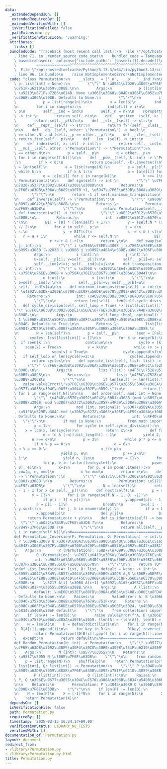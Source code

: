 ```yaml
---
data:
  _extendedDependsOn: []
  _extendedRequiredBy: []
  _extendedVerifiedWith: []
  _isVerificationFailed: false
  _pathExtension: py
  _verificationStatusIcon: ':warning:'
  attributes:
    links: []
  bundledCode: "Traceback (most recent call last):\n  File \"/opt/hostedtoolcache/Python/3.13.3/x64/lib/python3.13/site-packages/onlinejudge_verify/documentation/build.py\"\
    , line 71, in _render_source_code_stat\n    bundled_code = language.bundle(stat.path,\
    \ basedir=basedir, options={'include_paths': [basedir]}).decode()\n          \
    \         ~~~~~~~~~~~~~~~^^^^^^^^^^^^^^^^^^^^^^^^^^^^^^^^^^^^^^^^^^^^^^^^^^^^^^^^^^^^^^^^^^\n\
    \  File \"/opt/hostedtoolcache/Python/3.13.3/x64/lib/python3.13/site-packages/onlinejudge_verify/languages/python.py\"\
    , line 96, in bundle\n    raise NotImplementedError\nNotImplementedError\n"
  code: "class Permutation:\n    __slots__ = ('_n', '__p', '__ind')\n\n    def __init__(self,\
    \ p: list[int] = None):\n        \"\"\" N \u8981\u7D20\u306E\u7F6E\u63DB\u3092\
    \u751F\u6210\u3059\u308B.\n\n        Args:\n            p (list[int], optional):\
    \ \u521D\u671F\u72B6\u614B. None \u306E\u3068\u304D\u306F\u6052\u7B49\u7F6E\u63DB\
    \u306B\u306A\u308B. Defaults to None.\n        \"\"\"\n\n        if p is None:\n\
    \            p = list(range(n))\n\n        n = len(p)\n        ind = [0] * n\n\
    \n        for i in range(n):\n            ind[p[i]] = i\n\n        self.__p =\
    \ p\n        self.__ind = ind\n        self._n = n\n\n    @property\n    def N(self)\
    \ -> int:\n        return self._n\n\n    def __getitem__(self, k: int) -> int:\n\
    \        return self.__p[k]\n\n    def __str__(self) -> str:\n        return str(self.__p)\n\
    \n    def __repr__(self) -> str:\n        return f\"{self.__class__.__name__}({self.p})\"\
    \n\n    def __eq__(self, other: \"Permutation\") -> bool:\n        return (self.N\
    \ == other.N) and (self.__p == other.__p)\n\n    def __iter__(self):\n       \
    \ return iter(self.__p)\n\n    def __len__(self) -> int:\n        return self.N\n\
    \n    def index(self, x: int) -> int:\n        return self.__ind[x]\n\n    def\
    \ __mul__(self, other: \"Permutation\") -> \"Permutation\":\n        assert self.N\
    \ == other.N\n\n        p = self.__p\n        q = other.__p\n        return Permutation([p[q[i]]\
    \ for i in range(self.N)])\n\n    def __pow__(self, k: int) -> \"Permutation\"\
    :\n        if k < 0:\n            return pow(self, -k).inverse()\n\n        N\
    \ = len(self)\n        a = list(range(N))\n        e = self.__p[:]\n\n       \
    \ while k:\n            if k & 1:\n                a = [a[e[i]] for i in range(N)]\n\
    \            e = [e[e[i]] for i in range(N)]\n            k >>= 1\n\n        return\
    \ Permutation(a)\n\n    def sgn(self) -> int:\n        \"\"\" \u7F6E\u63DB\u306E\
    \u7B26\u53F7\u3092\u6C42\u3081\u308B\n\n        Returns:\n            int: \u5076\
    \u7F6E\u63DB\u306A\u3089\u3070 +1, \u5947\u7F6E\u63DB\u306A\u3089\u3070 -1\n \
    \       \"\"\"\n\n        return -1 if self.minimum_transposition() % 2 else 1\n\
    \n    def inverse(self) -> \"Permutation\":\n        \"\"\" \u9006\u7F6E\u63DB\
    \u3092\u6C42\u3081\u308B.\n\n        Returns:\n            Permutation: \u9006\
    \u7F6E\u63DB\n        \"\"\"\n\n        return Permutation(self.__ind)\n\n   \
    \ def inversion(self) -> int:\n        \"\"\" \u8EE2\u5012\u6570\u3092\u6C42\u3081\
    \u308B.\n\n        Returns:\n            int: \u8EE2\u5012\u6570\n        \"\"\
    \"\n\n        BIT = [0] * (len(self) + 1)\n        y = (self.N * (self.N - 1))\
    \ // 2\n\n        for a in self.__p:\n            s = a\n            while 1 <=\
    \ s:\n                y -= BIT[s]\n                s -= s & (-s)\n\n         \
    \   r = a + 1\n            while r <= self.N:\n                BIT[r] += 1\n \
    \               r += r & (-r)\n        return y\n\n    def swap(self, i: int,\
    \ j: int):\n        \"\"\" i \u756A\u76EE\u3068 j \u756A\u76EE\u3092\u4EA4\u63DB\
    \u3059\u308B (\u203B i \u3068 j \u3092\u4EA4\u63DB\u3067\u306F\u306A\u3044)\n\n\
    \        Args:\n            i (int):\n            j (int):\n        \"\"\"\n\n\
    \        u=self.__p[i]; v=self.__p[j]\n\n        self.__p[i]=v; self.__p[j]=u\n\
    \        self.__ind[v]=i; self.__ind[u]=j\n\n    def transposition(self, u: int,\
    \ v: int):\n        \"\"\" u \u3068 v \u3092\u4EA4\u63DB\u3059\u308B (\u203B u\
    \ \u756A\u76EE\u3068 v \u756A\u76EE\u3067\u306F\u306A\u3044)\n\n        Args:\n\
    \            u (int):\n            v (int):\n        \"\"\"\n\n        a=self.__ind[u];\
    \ b=self.__ind[v]\n\n        self.__p[a]=v; self.__p[b]=u\n        self.__ind[u]=b;\
    \ self.__ind[v]=a\n\n    def minimum_transposition(self) -> int:\n        \"\"\
    \" \u4E92\u63DB\u306E\u6700\u5C0F\u56DE\u6570\u3092\u6C42\u3081\u308B.\n\n   \
    \     Returns:\n            int: \u4E92\u63DB\u306E\u6700\u5C0F\u56DE\u6570\n\
    \        \"\"\"\n\n        return len(self) - len(self.cycle_division())\n\n \
    \   def cycle_division(self, self_loop = True) -> list[list[int]]:\n        \"\
    \"\" \u7F6E\u63DB\u3092\u5DE1\u56DE\u7F6E\u63DB\u306E\u7A4D\u306B\u5206\u89E3\u3059\
    \u308B.\n\n        Args:\n            self_loop (bool, optional): \u9577\u3055\
    \ 1 \u306E\u81EA\u5DF1\u30EB\u30FC\u30D7\u3092\u5165\u308C\u308B\u304B\u3069\u3046\
    \u304B. Defaults to True.\n\n        Returns:\n            list[list[int]]: \u5404\
    \u8981\u7D20\u304C\u30B5\u30A4\u30AF\u30EB\u306B\u306A\u308B.\n        \"\"\"\n\
    \n        N = len(self)\n        p = self.__p\n        seen = [False] * N\n  \
    \      cycles: list[list[int]] = []\n\n        for k in range(N):\n          \
    \  if seen[k]:\n                continue\n\n            cycle = [k]\n        \
    \    seen[k] = True\n            v = k\n\n            while (v := p[v]) != k:\n\
    \                seen[v] = True\n                cycle.append(v)\n\n         \
    \   if self_loop or len(cycle)>=2:\n                cycles.append(cycle)\n\n \
    \       return cycles\n\n    def operate_list(self, list: list) -> list:\n   \
    \     \"\"\" \u7F6E\u63DB\u3092\u30EA\u30B9\u30C8\u306B\u4F5C\u7528\u3055\u305B\
    \u308B.\n\n        Args:\n            list (list): \u4F5C\u7528\u5148\u306E\u30EA\
    \u30B9\u30C8\n\n        Returns:\n            list: \u4F5C\u7528\u5F8C\u306E\u30EA\
    \u30B9\u30C8\n        \"\"\"\n\n        if len(self) != len(list):\n         \
    \   raise ValueError(\"\u7F6E\u63DB\u306E\u9577\u3055\u3068\u30EA\u30B9\u30C8\u306E\
    \u9577\u3055\u304C\u9055\u3044\u307E\u3059.\")\n\n        return [list[self.__ind[i]]\
    \ for i in range(self.N)]\n\n\n    def order(self, mod: int = None) -> int:\n\
    \        \"\"\" \u4F4D\u6570\u3092\u6C42\u3081\u308B (mod \u3092\u6307\u5B9A\u3059\
    \u308B\u3068, mod \u3067\u5272\u3063\u305F\u4F59\u308A\u306B\u306A\u308B).\n\n\
    \        Args:\n            mod (int, optional): \u6307\u5B9A\u3059\u308B\u3068\
    , \u51FA\u529B\u304C mod \u3067\u5272\u3063\u305F\u4F59\u308A\u306B\u306A\u308B\
    . Defaults to None.\n\n        Returns:\n            int: \u4F4D\u6570\n     \
    \   \"\"\"\n\n        if mod is None:\n            from math import lcm\n    \
    \        x = 1\n            for cycle in self.cycle_division():\n            \
    \    x = lcm(x, len(cycle))\n            return x\n\n        def factor(n):\n\
    \            e = (n & (-n)).bit_length() - 1\n            yield 2, e\n\n     \
    \       n >>= e\n\n            p = 3\n            while p * p <= n:\n        \
    \        if n % p == 0:\n                    e = 0\n                    while\
    \ n % p == 0:\n                        n //= p\n                        e += 1\n\
    \                    yield p, e\n                p += 2\n\n            if n >\
    \ 1:\n                yield n, 1\n\n        power = {}\n        for cycle in self.cycle_division():\n\
    \            for p, e in factor(len(cycle)):\n                power[p] = max(power.get(p,\
    \ 0), e)\n\n        x=1\n        for p, e in power.items():\n            x *=\
    \ pow(p, e, mod)\n            x %= mod\n        return x\n\n    def conjugate(self)\
    \ -> \"Permutation\":\n        \"\"\" \u5171\u5F79\u306E\u4E92\u63DB\u3092\u6C42\
    \u3081\u308B.\n\n        Returns:\n            Permutation: \u5171\u5F79\u306E\
    \u4E92\u63DB\n        \"\"\"\n\n        N = len(self)\n        return Permutation([N\
    \ - 1 - x for x in self.__p])\n\n    def next(self):\n        p = self.__p\n \
    \       y = []\n        for i in range(self.N - 1, 0, -1):\n            y.append(p[i])\n\
    \            if p[i - 1] < p[i]:\n                y.append(p[i - 1])\n       \
    \         a = p[i - 1]\n                break\n\n        x=p[:i - 1]\n       \
    \ y.sort()\n        for j, b in enumerate(y):\n            if a < b:\n       \
    \         x.append(b)\n                del y[j]\n                break\n\n   \
    \     return Permutation(x + y)\n\n    def is_identity(self) -> bool:\n      \
    \  \"\"\" \u6052\u7B49\u7F6E\u63DB ?\n\n        Returns:\n            bool: \u6052\
    \u7B49\u7F6E\u63DB ?\n        \"\"\"\n\n        return all(self.__p[i] == i for\
    \ i in range(self.N))\n\n#=================================================\n\
    def Permutation_Inversion(P: Permutation, Q: Permutation) -> int:\n    \"\"\"\
    \ P \u304B\u3089 Q \u3078\u96A3\u63A5\u9805\u540C\u58EB\u306E\u5165\u308C\u66FF\
    \u3048\u306E\u307F\u306E\u6700\u5C0F\u56DE\u6570\u3092\u6C42\u3081\u308B.\n\n\
    \    Args:\n        P (Permutation): \u8D77\u70B9\u3068\u306A\u308B\u7F6E\u63DB\
    \n        Q (Permutation): \u76EE\u6A19\u3068\u306A\u308B\u7F6E\u63DB\n\n    Returns:\n\
    \        int: \u96A3\u63A5\u9805\u540C\u58EB\u306E\u5165\u308C\u66FF\u3048\u306E\
    \u307F\u306E\u6700\u5C0F\u56DE\u6570\n    \"\"\"\n\n    return (Q*(P.inverse())).inversion()\n\
    \ndef List_Inversion(A: list, B: list, default = None) -> int:\n    \"\"\" \u9577\
    \u3055\u304C\u7B49\u3057\u3044\u30EA\u30B9\u30C8 A,B \u306B\u5BFE\u3057\u3066\
    , \u4EE5\u4E0B\u306E\u64CD\u4F5C\u306E\u6700\u5C0F\u56DE\u6570\u3092\u6C42\u3081\
    \u308B.\n    \u5217 A[i] \u3068 A[i+1] \u3092\u5165\u308C\u66FF\u3048, B \u3068\
    \u4E00\u81F4\u3055\u305B\u308B.\n\n    Args:\n        A (list):\n        B (list):\n\
    \        default: \u4E0D\u53EF\u80FD\u306A\u5834\u5408\u306E\u8FD4\u308A\u5024\
    . Defaults to None.\n\n    Raises:\n        ValueError: A, B \u306E\u9577\u3055\
    \u304C\u7570\u306A\u308B\u3068\u767A\u751F\n\n    Returns:\n        int: \u5165\
    \u308C\u66FF\u3048\u56DE\u6570\u306E\u6700\u5C0F\u5024. \u4E0D\u53EF\u80FD\u306A\
    \u5834\u5408\u306F default\n    \"\"\"\n    from collections import defaultdict\n\
    \n    if len(A) != len(B):\n        raise ValueError(f'A, B \u306E\u9577\u3055\
    \u304C\u7570\u306A\u308A\u307E\u3059. (len(A) = {len(A)}, len(B) = {len(B)})')\n\
    \n    N = len(A)\n    D = defaultdict(list)\n\n    for i in range(N):\n      \
    \  D[A[i]].append(i)\n\n    for key in D:\n        D[key].reverse()\n\n    try:\n\
    \        return Permutation([D[B[i]].pop() for i in range(N)]).inversion()\n \
    \   except:\n        return default\n\n#=================================================\n\
    def Random_Permutation(N: int) -> Permutation:\n    \"\"\" \u9577\u3055 N \u306E\
    \u7F6E\u63DB\u3092\u30E9\u30F3\u30C0\u30E0\u306B\u751F\u6210\u3059\u308B.\n\n\
    \    Args:\n        N (int): \u9577\u3055\n\n    Returns:\n        Permutation:\
    \ \u9577\u3055 N \u306E\u7F6E\u63DB\n    \"\"\"\n\n    from random import shuffle\n\
    \    p = list(range(N))\n    shuffle(p)\n    return Permutation(p)\n\ndef Generate_Permutation(P:\
    \ list[int], Q: list[int]) -> Permutation:\n    \"\"\" P \u304B\u3089 Q \u306B\
    \u5909\u63DB\u3059\u308B\u7F6E\u63DB\u3092\u751F\u6210\u3059\u308B.\n\n    Args:\n\
    \        P (list[int]):\n        Q (list[int]):\n\n    Raises:\n        ValueError:\
    \ P, Q \u306E\u9577\u3055\u304C\u7570\u306A\u308B\u5834\u5408\u306B\u767A\u751F\
    \n\n    Returns:\n        Permutation: P \u304B\u3089 Q \u306B\u5909\u63DB\u3059\
    \u308B\u7F6E\u63DB\n    \"\"\"\n\n    if len(P) != len(Q):\n        raise ValueError\n\
    \n    N = len(P)\n    X = [-1]*N\n    for i in range(N):\n        X[P[i]] = Q[i]\n\
    \    return Permutation(X)\n"
  dependsOn: []
  isVerificationFile: false
  path: Permutation.py
  requiredBy: []
  timestamp: '2025-03-15 10:34:17+09:00'
  verificationStatus: LIBRARY_NO_TESTS
  verifiedWith: []
documentation_of: Permutation.py
layout: document
redirect_from:
- /library/Permutation.py
- /library/Permutation.py.html
title: Permutation.py
---
```

